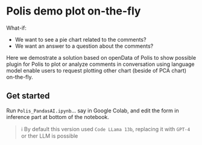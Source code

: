 # Polis demo plot on-the-fly
What-if:
- We want to see a pie chart related to the comments?
- We want an answer to a question about the comments?

Here we demostrate a solution based on openData of Polis to show possible plugin for Polis 
to plot or analyze comments in conversation using language model enable users to request 
plotting other chart (beside of PCA chart) on-the-fly.

## Get started
Run `Polis_PandasAI.ipynb`... say in Google Colab, and edit the form in inference part 
at bottom of the notebook.

> ℹ️ By default this version used `Code LLama 13b`, replacing it with `GPT-4` or ther LLM is possible
